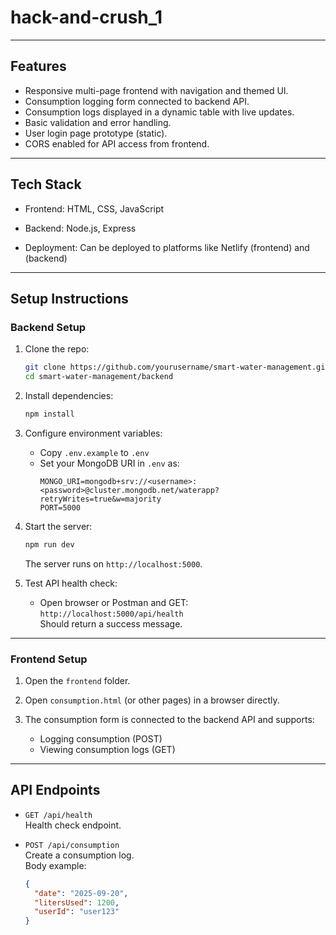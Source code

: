 # hack-and-crush_1

---

## Features

- Responsive multi-page frontend with navigation and themed UI.
- Consumption logging form connected to backend API.
- Consumption logs displayed in a dynamic table with live updates.
- Basic validation and error handling.
- User login page prototype (static).
- CORS enabled for API access from frontend.
  
---

## Tech Stack

- Frontend: HTML, CSS, JavaScript
- Backend: Node.js, Express

- Deployment: Can be deployed to platforms like Netlify (frontend) and  (backend)
  
---

## Setup Instructions

### Backend Setup

1. Clone the repo:
    ```bash
    git clone https://github.com/yourusername/smart-water-management.git
    cd smart-water-management/backend
    ```

2. Install dependencies:
    ```bash
    npm install
    ```

3. Configure environment variables:
    - Copy `.env.example` to `.env`
    - Set your MongoDB URI in `.env` as:
      ```
      MONGO_URI=mongodb+srv://<username>:<password>@cluster.mongodb.net/waterapp?retryWrites=true&w=majority
      PORT=5000
      ```

4. Start the server:
    ```bash
    npm run dev
    ```
    The server runs on `http://localhost:5000`.

5. Test API health check:
    - Open browser or Postman and GET:  
      `http://localhost:5000/api/health`  
      Should return a success message.

---

### Frontend Setup

1. Open the `frontend` folder.

2. Open `consumption.html` (or other pages) in a browser directly.

3. The consumption form is connected to the backend API and supports:

    - Logging consumption (POST)
    - Viewing consumption logs (GET)

---

## API Endpoints

- `GET /api/health`  
  Health check endpoint.

- `POST /api/consumption`  
  Create a consumption log.  
  Body example:
  ```json
  {
    "date": "2025-09-20",
    "litersUsed": 1200,
    "userId": "user123"
  }
